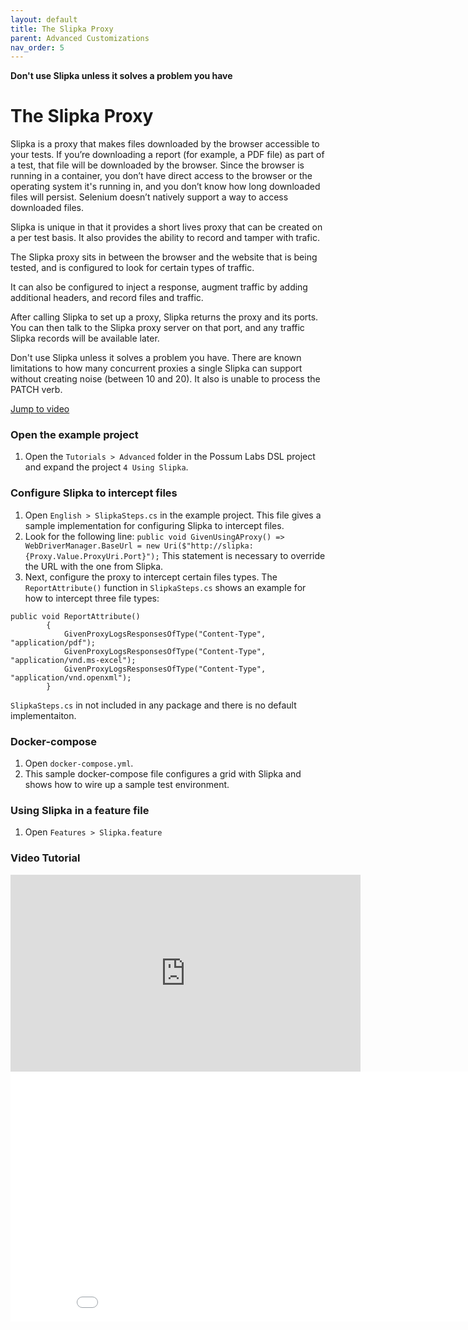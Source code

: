```yaml
---
layout: default
title: The Slipka Proxy
parent: Advanced Customizations
nav_order: 5
---
```


**Don't use Slipka unless it solves a problem you have**

# The Slipka Proxy

Slipka is a proxy that makes files downloaded by the browser accessible to your tests. If you’re downloading a report (for example, a PDF file) as part of a test, that file will be downloaded by the browser. Since the browser is running in a container, you don’t have direct access to the browser or the operating system it's running in, and you don’t know how long downloaded files will persist. Selenium doesn’t natively support a way to access downloaded files.

Slipka is unique in that it provides a short lives proxy that can be created on a per test basis. It also provides the ability to record and tamper with trafic. 

The Slipka proxy sits in between the browser and the website that is being tested, and is configured to look for certain types of traffic. 

It can also be configured to inject a response, augment traffic by adding additional headers, and record files and traffic.

After calling Slipka to set up a proxy, Slipka returns the proxy and its ports. You can then talk to the Slipka proxy server on that port, and any traffic Slipka records will be available later.

Don't use Slipka unless it solves a problem you have. There are known limitations to how many concurrent proxies a single Slipka can support without creating noise (between 10 and 20). It also is unable to process the PATCH verb.

[Jump to video](#video-tutorial)

### Open the example project

1. Open the `Tutorials > Advanced` folder in the Possum Labs DSL project and expand the project `4 Using Slipka`.

### Configure Slipka to intercept files

1. Open `English > SlipkaSteps.cs` in the example project. This file gives a sample implementation for configuring Slipka to intercept files.
1. Look for the following line: `public void GivenUsingAProxy()
            => WebDriverManager.BaseUrl =
            new Uri($"http://slipka:{Proxy.Value.ProxyUri.Port}");` This statement is necessary to override the URL with the one from Slipka.
1. Next, configure the proxy to intercept certain files types. The `ReportAttribute()` function in `SlipkaSteps.cs` shows an example for how to intercept three file types:

```
public void ReportAttribute()
        {
            GivenProxyLogsResponsesOfType("Content-Type", "application/pdf");
            GivenProxyLogsResponsesOfType("Content-Type", "application/vnd.ms-excel");
            GivenProxyLogsResponsesOfType("Content-Type", "application/vnd.openxml");
        }
```

`SlipkaSteps.cs` in not included in any package and there is no default implementaiton.

### Docker-compose

1. Open `docker-compose.yml`.
1. This sample docker-compose file configures a grid with Slipka and shows how to wire up a sample test environment.

### Using Slipka in a feature file

1. Open `Features > Slipka.feature`

### Video Tutorial

<iframe width="560" height="315" src="https://www.youtube.com/embed/gjraFjBDHZ4" frameborder="0" allow="accelerometer; autoplay; encrypted-media; gyroscope; picture-in-picture" allowfullscreen></iframe>


<!-- feedback copy paste -->
<style>
 .desktop-only {
     display: none;
 }

@media screen and (min-width: 768px) {
 .desktop-only {
     display:block;
 }
}
</style>
<iframe src="~/Feedback.html" width="900" height="400" frameBorder="0" class="desktop-only"></iframe>